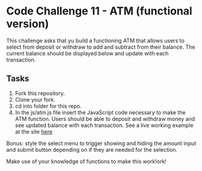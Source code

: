 # Code Challenge 11 - ATM (functional version)

This challenge asks that yu build a functioning ATM that allows users to select from deposit or withdraw to add and subtract from their balance. The current balance should be displayed below and update with each transaction.

## Tasks

1. Fork this repository.
2. Clone your fork.
3. cd into folder for this repo.
4. In the js/atm.js file insert the JavaScript code necessary to make the ATM function. Users should be able to deposit and withdraw money and see updated balance with each transaction. See a live working example at the site [here](http://flatiron-school-curriculum.github.io/js-atm-function-based/)

Bonus: style the select menu to trigger showing and hiding the amount input and submit button depending on if they are needed for the selection.

Make use of your knowledge of functions to make this work!ork!
